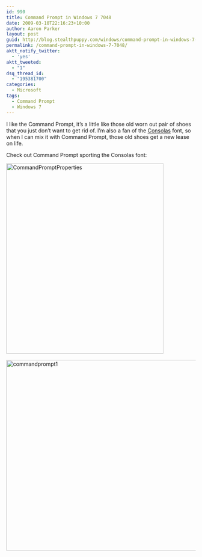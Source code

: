 ```yaml
---
id: 990
title: Command Prompt in Windows 7 7048
date: 2009-03-10T22:16:23+10:00
author: Aaron Parker
layout: post
guid: http://blog.stealthpuppy.com/windows/command-prompt-in-windows-7-7048
permalink: /command-prompt-in-windows-7-7048/
aktt_notify_twitter:
  - 'yes'
aktt_tweeted:
  - "1"
dsq_thread_id:
  - "195381700"
categories:
  - Microsoft
tags:
  - Command Prompt
  - Windows 7
---
```

I like the Command Prompt, it’s a little like those old worn out pair of shoes that you just don’t want to get rid of. I’m also a fan of the [Consolas](http://www.microsoft.com/DOWNLOADS/details.aspx?familyid=22E69AE4-7E40-4807-8A86-B3D36FAB68D3&displaylang=en) font, so when I can mix it with Command Prompt, those old shoes get a new lease on life.

Check out Command Prompt sporting the Consolas font:

<img style="border-right-width: 0px; display: inline; border-top-width: 0px; border-bottom-width: 0px; border-left-width: 0px" title="CommandPromptProperties" src="{{site.baseurl}}.com/media/2009/03/commandpromptproperties.png" border="0" alt="CommandPromptProperties" width="418" height="506" />  

<img class="size-full wp-image-992 alignnone" title="commandprompt1" src="{{site.baseurl}}.com/media/2009/03/commandprompt1.png" alt="commandprompt1" width="581" height="507" srcset="{{site.baseurl}}.com/media/2009/03/commandprompt1.png 581w, {{site.baseurl}}.com/media/2009/03/commandprompt1-300x261.png 300w" sizes="(max-width: 581px) 100vw, 581px" />
